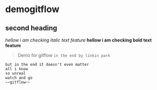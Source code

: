 # demogitflow
## second heading
*hellow i am checking italic text feature*
**hellow i am checking bold text feature**
>Demo for gitflow
`in the end by linkin park`

```i tried so hard and got so far 
but in the end it doesn't even matter
all i know
so unreal
watch and go
~~gitflow~~
